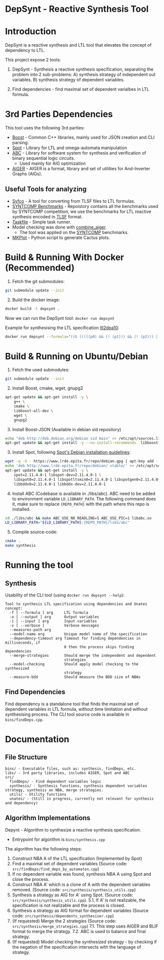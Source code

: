 # DepSynt - Reactive Synthesis Tool
# Introduction
DepSynt is a reactive synthesis and LTL tool that elevates the concept of dependency to LTL.

This project expose 2 tools:
1) DepSynt - Synthesis a reactive synthesis specification, separating the problem into 2 sub-problems: A) synthesis strategy of independent out variables. B) synthesis strategy of dependent variables.

2) Find dependencies - find maximal set of dependent varialbes in LTL formula.


# 3rd Parties Dependencies
This tool uses the following 3rd parties:
- [Boost](https://www.boost.org/) - Common C++ libraries, mainly used for JSON creation and CLI parsing.
- [Spot](https://spot.lrde.epita.fr/) - Library for LTL and omega-automata manipulation
- [ABC](https://people.eecs.berkeley.edu/~alanmi/abc/) - Library for software system for synthesis and verification of binary sequential logic circuits.
  - Used mainly for AIG optimization
- [AIGER](https://github.com/arminbiere/aiger) - AIGER is a format, library and set of utilities for And-Inverter Graphs (AIGs).

## Useful Tools for analyzing
- [Syfco](https://github.com/reactive-systems/syfco) - A tool for converting from TLSF files to LTL formulas.
- [SYNTCOMP Benchmarks](https://github.com/SYNTCOMP/benchmarks) - Repoistory contains all the benchmarks used by SYNTCOMP competition, we use the benchmarks for LTL reactive synthesis encoded in [TLSF](https://github.com/SYNTCOMP/benchmarks#:~:text=synthesis%20encoded%20in-,TLSF,-format%2C) format.
- [Taskfile](https://taskfile.dev/) - Simple task runner.
- Model checking was done with [combine_aiger](https://github.com/reactive-systems/aiger-ltl-model-checker).
  - The tool was applied on the [SYNTCOMP](https://github.com/SYNTCOMP/benchmarks) benchmarks.
- [MKPlot](https://github.com/alexeyignatiev/mkplot.git) - Python script to generate Cactus plots.


# Build & Running With Docker (Recommended)
1) Fetch the git submodules:
```bash
git submodule update --init
```

2. Build the docker image:
```bash
docker build -t depsynt .
```

Now we can run the DepSynt tool: `docker run depsynt`


Example for synthesising the LTL specification [ltl2dpa10](https://github.com/SYNTCOMP/benchmarks/blob/288f8f313d3a4c1e1bafff97e7c5533fc43b3a71/tlsf/ltl2dpa/ltl2dpa16.tlsf):
```bash
docker run depsynt --formula="((G (((((p0) && (! (p1))) && (! (p2))) || (((! (p0)) && (p1)) && (! (p2)))) || (((! (p0)) && (! (p1))) && (p2)))) && (((F (G (a))) || (G (F (b)))) <-> ((G (F (p0))) || ((G (F (p2))) && (! (G (F (p1))))))))" --input="b,a" --output="p2,p1,p0" --dependency-timeout=10000 --model-name="ltl2dpa16"
```

# Build & Running on Ubuntu/Debian
1) Fetch the used submodules:
```bash
git submodule update --init
```

2) Install Boost, cmake, wget, gnupg2
```bash
apt-get update && apt-get install -y \
    g++ \
    cmake \
    libboost-all-dev \
    wget \
    gnupg2
```

3) Install Boost-JSON (Available in debian sid repository)
```bash
echo "deb http://deb.debian.org/debian sid main" >> /etc/apt/sources.list
apt-get update && apt-get install -y --no-install-recommends  libboost-json-dev
```

3) Install Spot, following [Spot's Debian installation guidelines](https://spot.lre.epita.fr/install.html#Debian):
```bash
wget -q -O - https://www.lrde.epita.fr/repo/debian.gpg | apt-key add -
echo 'deb http://www.lrde.epita.fr/repo/debian/ stable/' >> /etc/apt/sources.list
apt-get update && apt-get install -y \
    spot=2.11.4.0-1 libspot-dev=2.11.4.0-1 \
    libspot0=2.11.4.0-1 libspotltsmin0=2.11.4.0-1 libspotgen0=2.11.4.0-1 \
    libbddx0=2.11.4.0-1 libbddx-dev=2.11.4.0-1
```

4) Install ABC (Codebase is available in ./libs/abc).
ABC need to be added to environment variable `LD_LIBRARY_PATH`. The following command does it, make sure to replace `{REPO_PATH}` with the path where this repo is installed.
```bash
cd ./libs/abc && make ABC_USE_NO_READLINE=1 ABC_USE_PIC=1 libabc.so
LD_LIBRARY_PATH="${LD_LIBRARY_PATH}:{REPO_PATH}/libs/abc"
```


5) Compile source-code:
```bash
cmake .
make synthesis
```

# Running the tool
## Synthesis
Usability of the CLI tool (using `docker run depsynt --help`):
```plain
Tool to synthesis LTL specification using dependencies and Unates concept:
  -f [ --formula ] arg     LTL formula
  -o [ --output ] arg      Output variables
  -i [ --input ] arg       Input variables
  -v [ --verbose ]         Verbose messages
  --measures-path arg
  --model-name arg         Unique model name of the specification
  --dependency-timeout arg Timeout for finding dependencies in milliseconds, if
                           0 then the process skips finding dependencies
  --merge-strategies       Should merge the independent and dependent 
                           strategies
  --model-checking         Should apply model checking to the synthesized 
                           strategy
  --measure-bdd            Should measure the BDD size of NBAs
```

## Find Dependencies
Find dependency is a standalone tool that finds the maximal set of dependent variables in LTL formula, without time limitation and without synthesising process.
The CLI tool source code is available in `bins/findDeps.cpp`.

# Documentation
## File Structure
```
bins/ - Executable files, such as: synthesis, findDeps, etc.
libs/ - 3rd party libraries, includes AIGER, Spot and ABC
src/
  findDeps/ - Find dependent variables logic
  synthesis/ - Synthesis functions, synthesis dependent variables strategy, synthesis an NBA, merge strategies.
  utils/ - Utility functions
  unates/ - (Still in progress, currently not relevant for synthesis and dependency)
```

## Algorithm Implementations
Depynt - Algorithm to synthesize a reactive synthesis specification.
* Entrypoint for algorithm is `bins/synthesis.cpp`

The algorithm has the following steps:
1. Construct NBA A of the LTL specification (Implemented by Spot)
2. Find a maximal set of dependent variables (Source code: `src/findDeps/find_deps_by_automaton.cpp`)
3.  If no dependent variable was found, synthesis NBA A using Spot and close the process.
4. Construct NBA A' which is a clone of A with the dependent variables removed. (Source code: `src/synthesis/synthesis_utils.cpp`)
5. Synthesis a strategy as AIG for A' using Spot. (Source code: `src/synthesis/synthesis_utils.cpp`).
 5.1. If A' is not realizable, the specification is not realizable and the process is closed.
6. Synthesis a strategy as AIG format for dependent variables (Source code: `src/synthesis/dependents_synthesiser.cpp`)
7. (If requested) Merge the 2 strategies (Source code: `src/synthesis/merge_strategies.cpp`)
   7.1. This step uses AIGER and BLIF format to merge the strategy.
   7.2. ABC is used to balance and final strategy.
8. (If requested) Model checking the synthesized strategy - by checking if the negation of the specification intersects with the language of strategy.
